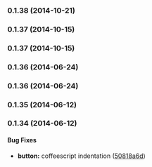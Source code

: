 <a name="0.1.38"></a>
### 0.1.38 (2014-10-21)


<a name="0.1.37"></a>
### 0.1.37 (2014-10-15)


<a name="0.1.37"></a>
### 0.1.37 (2014-10-15)


<a name="0.1.36"></a>
### 0.1.36 (2014-06-24)


<a name="0.1.36"></a>
### 0.1.36 (2014-06-24)


<a name="0.1.35"></a>
### 0.1.35 (2014-06-12)


<a name="0.1.34"></a>
### 0.1.34 (2014-06-12)


#### Bug Fixes

* **button:** coffeescript indentation ([50818a6d](http://github.com/rackerlabs/angular-bootstrap-nav/commit/50818a6d3137b8576257031341d0c10e45dda49f))


